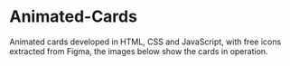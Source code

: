 # Animated-Cards
Animated cards developed in HTML, CSS and JavaScript, with free icons extracted from Figma, the images below show the cards in operation.
